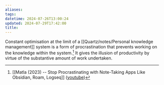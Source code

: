 ```yaml
---
aliases: 
tags: 
datetime: 2024-07-26T13:00:24
updated: 2024-07-29T17:42:00
title: 
---
```

Constant optimisation at the limit of a [[Quartz/notes/Personal knowledge management]] system is a form of procrastination that prevents working on the knowledge within the system.[^1] It gives the illusion of productivity by virtue of the substantive amount of work undertaken.

[^1]: [[Matla (2023) -- Stop Procrastinating with Note-Taking Apps Like Obsidian, Roam, Logseq]] ([youtube](https://www.youtube.com/watch?v=baKCC2uTbRc))
